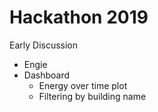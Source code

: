 # Hackathon 2019

Early Discussion

- Engie
- Dashboard
  - Energy over time plot
  - Filtering by building name
